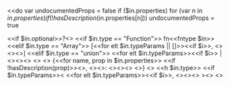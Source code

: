 <<do
  var undocumentedProps = false
  if ($in.properties) for (var n in $in.properties) if (!hasDescription($in.properties[n])) undocumentedProps = true
>>
<<if $in.optional>>?<</if>>
<<if $in.type == "Function">>
  fn<<fntype $in>>
<<elif $in.type == "Array">>
  [<<for elt $in.typeParams || []>><<if $i>>, <</if>><<type elt>><</for>>]
<<elif $in.type == "union">>
  <<for elt $in.typeParams>><<if $i>> | <</if>><<type elt>><</for>>
<<elif undocumentedProps>>
  <<do var needComma = false>>
  {<<for name, prop in $in.properties>>
    <<if !hasDescription(prop)>><<if needComma>>, <</if>><<h name>>: <<type prop>><<do needComma = true>><</if>>
   <</for>>}
<<else>>
  <<h $in.type>>
  <<if $in.typeParams>>< <<for elt $in.typeParams>><<if $i>>, <</if>><<type elt>><</for>> ><</if>>
<</if>>
